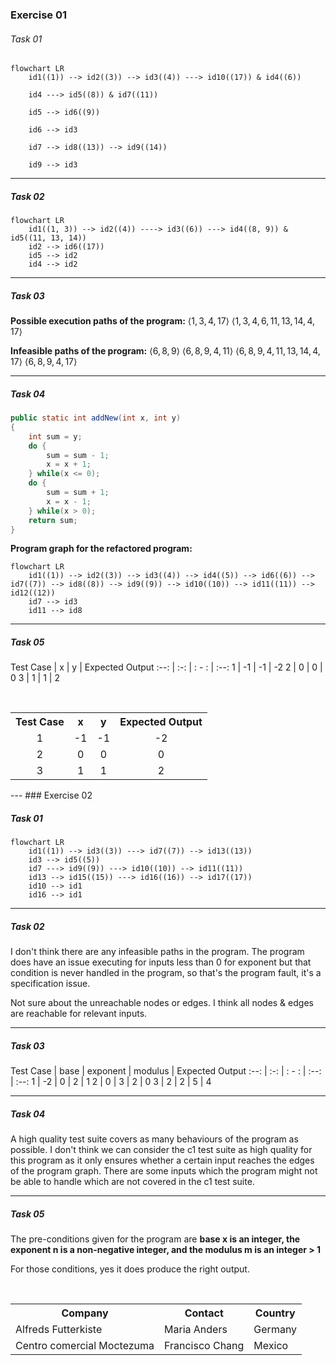 
### Exercise 01

###### Task 01

```mermaid
flowchart LR
	id1((1)) --> id2((3)) --> id3((4)) ---> id10((17)) & id4((6))
	
	id4 ---> id5((8)) & id7((11))
	
	id5 --> id6((9))
	
	id6 --> id3
	
	id7 --> id8((13)) --> id9((14))
	
	id9 --> id3
```
---
##### Task 02

```mermaid
flowchart LR
	id1((1, 3)) --> id2((4)) ----> id3((6)) ---> id4((8, 9)) & id5((11, 13, 14))
	id2 --> id6((17))
	id5 --> id2
	id4 --> id2
```
---
##### Task 03

**Possible execution paths of the program:**
$\langle 1,3,4,17 \rangle$
$\langle 1,3,4,6,11,13,14,4,17 \rangle$

**Infeasible paths of the program:**
$\langle 6,8,9 \rangle$
$\langle 6,8,9,4,11 \rangle$
$\langle 6,8,9,4,11,13,14,4,17 \rangle$
$\langle 6,8,9,4,17 \rangle$

---
##### Task 04

```Java
public static int addNew(int x, int y) 
{	
	int sum = y;   
	do {
	    sum = sum - 1;
	    x = x + 1;
	} while(x <= 0);       
	do {
	    sum = sum + 1;
	    x = x - 1;
	} while(x > 0);
	return sum;     
}
```

**Program graph for the refactored program:**
```mermaid
flowchart LR
	id1((1)) --> id2((3)) --> id3((4)) --> id4((5)) --> id6((6)) --> id7((7)) --> id8((8)) --> id9((9)) --> id10((10)) --> id11((11)) --> id12((12))
	id7 --> id3
	id11 --> id8
```
---
##### Task 05

Test Case | x | y | Expected Output
:--: | :-: | : - : | :--:
1 | -1 | -1 | -2
2 | 0 | 0 | 0
3 | 1 | 1 | 2

<table style="text-align:center;">  
  <tr style="background-color">  
    <th>Test Case</th>  
    <th>x</th>  
    <th>y</th>  
    <th>Expected Output</th>
  </tr>  
  <tr style="text-align:center;">  
    <td>1</td>  
    <td>-1</td>  
    <td>-1</td> 
    <td>-2</td> 
  </tr>  
  <tr>  
    <td>2</td>  
    <td>0</td>  
    <td>0</td> 
    <td>0</td> 
  </tr> 
  <tr>  
    <td>3</td>  
    <td>1</td>  
    <td>1</td> 
    <td>2</td> 
  </tr>   
</table>
---
### Exercise 02

##### Task 01

```mermaid
flowchart LR
	id1((1)) --> id3((3)) ---> id7((7)) --> id13((13))
	id3 --> id5((5))
	id7 ---> id9((9)) ---> id10((10)) --> id11((11))
	id13 --> id15((15)) ---> id16((16)) --> id17((17))
	id10 --> id1
	id16 --> id1
```
---
##### Task 02

I don't think there are any infeasible paths in the program.
The program does have an issue executing for inputs less than 0 for exponent but that condition is never handled in the program, so that's the program fault, it's a specification issue.

Not sure about the unreachable nodes or edges. I think all nodes & edges are reachable for relevant inputs.

---
##### Task 03
Test Case | base | exponent | modulus | Expected Output
:--: | :-: | : - : | :--: | :--:
1 | -2 | 0 | 2 | 1
2 | 0 | 3 | 2 | 0
3 | 2 | 2 | 5 | 4

---
##### Task 04

A high quality test suite covers as many behaviours of the program as possible. I don't think we can consider the c1 test suite as high quality for this program as it only ensures whether a certain input reaches the edges of the program graph. There are some inputs which the program might not be able to handle which are not covered in the c1 test suite.

---
##### Task 05

The pre-conditions given for the program are **base x is an integer, the exponent n is a non-negative integer, and the modulus m is an integer > 1**

For those conditions, yes it does produce the right output.

<table>  
  <tr>  
    <th>Company</th>  
    <th>Contact</th>  
    <th>Country</th>  
  </tr>  
  <tr>  
    <td>Alfreds Futterkiste</td>  
    <td>Maria Anders</td>  
    <td>Germany</td>  
  </tr>  
  <tr>  
    <td>Centro comercial Moctezuma</td>  
    <td>Francisco Chang</td>  
    <td>Mexico</td>  
  </tr>  
</table>